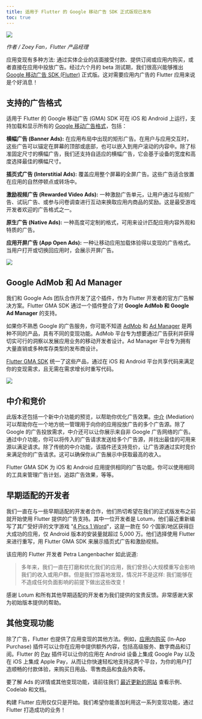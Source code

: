 ```yaml
---
title: 适用于 Flutter 的 Google 移动广告 SDK 正式版现已发布
toc: true
---
```


![]({{site.flutter-files-cn}}posts/images/2021/12/yWS0zM.png)

*作者 / Zoey Fan，Flutter 产品经理*

应用变现有多种方法: 通过实体企业的店面接受付款、提供订阅或应用内购买，或者直接在应用中投放广告。经过六个月的 beta 测试期，我们很高兴能够推出 [Google 移动广告 SDK (Flutter)](https://pub.flutter-io.cn/packages/google_mobile_ads) 正式版。这对需要应用内广告的 Flutter 应用来说是个好消息！

## **支持的广告格式**

适用于 Flutter 的 Google 移动广告 (GMA) SDK 可在 iOS 和 Android 上运行，支持加载和显示所有的 [Google 移动广告格式](https://developers.google.cn/admob/flutter/quick-start)，包括：

**横幅广告 (Banner Ads):** 在应用布局中出现的矩形广告。在用户与应用交互时，这些广告可以锚定在屏幕的顶部或底部，也可以嵌入到用户滚动的内容中。除了标准固定尺寸的横幅广告，我们还支持自适应的横幅广告，它会基于设备的宽度和高度选择最佳的横幅尺寸。

**插页式广告 (Interstitial Ads):** 覆盖应用整个屏幕的全屏广告。这些广告适合放置在应用的自然停顿点或转场中。

**激励视频广告 (Rewarded Video Ads):** 一种激励广告单元，让用户通过与视频广告、试玩广告、或参与问卷调查进行互动来换取应用内商品的奖励。这是最受游戏开发者欢迎的广告格式之一。

**原生广告 (Native Ads):** 一种高度可定制的格式，可用来设计匹配应用内容外观和特质的广告。

**应用开屏广告 (App Open Ads):** 一种让移动应用加载体验得以变现的广告格式。当用户打开或切换回应用时，会展示开屏广告。

![]({{site.flutter-files-cn}}posts/images/2021/12/6UpIut.png)

## **Google AdMob 和 Ad Manager**

我们和 Google Ads 团队合作开发了这个插件，作为 Flutter 开发者的官方广告解决方案。Flutter GMA SDK 通过一个插件整合了对 **Google AdMob 和 Google Ad Manager** 的支持。

如果你不熟悉 Google 的广告服务，你可能不知道 [AdMob](https://admob.google.cn/intl/zh-CN_cn/home/) 和 [Ad Manager](https://admanager.google.com/intl/zh-CN_cn/home/) 是两种不同的产品，具有不同的变现功能。AdMob 平台专为想要通过广告获利并获得切实可行的洞察以发展应用业务的移动开发者设计。Ad Manager 平台专为拥有大量直销或多种库存类型的发布商设计。

[Flutter GMA SDK](https://pub.flutter-io.cn/packages/google_mobile_ads) 统一了这些产品，通过在 iOS 和 Android 平台共享代码来满足你的变现需求，且无需在需求增长时重写代码。

![]({{site.flutter-files-cn}}posts/images/2021/12/VGvTlQ.png)

## **中介和竞价**

此版本还包括一个新中介功能的预览，以帮助你优化广告效果。[中介](https://developers.google.cn/admob/flutter/mediation/get-started) (Mediation) 可以帮助你在一个地方统一管理用于向你的应用投放广告的多个广告源。除了 Google 的广告投放需求，中介还可以让你展示来自非 Google 广告网络的广告。通过中介功能，你可以将传入的广告请求发送给多个广告源，并找出最佳的可用来源以满足请求。除了传统的中介功能，该插件还支持竞价，让广告源通过实时竞价来满足你的广告请求。这可以确保你从广告展示中获取最高的收入。

Flutter GMA SDK 为 iOS 和 Android 应用提供相同的广告功能。你可以使用相同的工具来管理广告计划，追踪广告效果，等等。

## **早期适配的开发者**

我们一直在与一些早期适配的开发者合作，他们热切希望在我们的正式版发布之前就开始使用 Flutter 提供的广告支持。其中一位开发者是 Lotum，他们最近重新编写了其广受好评的文字游戏 "[4 Pics 1 Word](https://play.google.com/store/apps/details?id=de.lotum.whatsinthefoto.us&hl=en_US&gl=US)"，这是一款在 50 个国家/地区获得巨大成功的应用，仅 Android 版本的安装量就超过 5,000 万。他们选择使用 Flutter 来进行重写，用 Flutter GMA SDK 来展示插页式广告和激励视频。

该应用的 Flutter 开发者 Petra Langenbacher 如此说道:

> 多年来，我们一直在打磨和优化我们的应用，我们曾担心大规模重写会影响我们的收入或用户群。但是我们惊喜地发现，情况并不是这样: 我们能够在不造成任何负面影响的前提下做出这些改变！

感谢 Lotum 和所有其他早期适配的开发者为我们提供的宝贵反馈。非常感谢大家为初始版本提供的帮助。

## **其他变现功能**

除了广告，Flutter 也提供了应用变现的其他方法。例如，[应用内购买](https://pub.flutter-io.cn/packages/in_app_purchase) (In-App Purchase) 插件可以让你在应用中提供额外内容，包括高级服务、数字商品和订阅。Flutter 的 [Pay](https://pub.flutter-io.cn/packages/pay) 插件可以让你的应用在 Android 设备上集成 Google Pay 以及在 iOS 上集成 Apple Pay，从而让你快速轻松地支持这两个平台，为你的用户打造顺畅的付款体验，来购买日用品、零售商品和食品外卖等。

要了解 Ads 的详情或其他变现功能，请前往我们 [最近更新的网站](https://flutter.cn/monetization) 查看示例、Codelab 和文档。

构建 Flutter 应用仅仅只是开始。我们希望你能善加利用这一系列变现功能，通过 Flutter 打造成功的业务！
